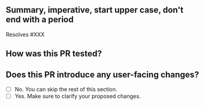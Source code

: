 <!--
Thank you for contributing to Venice. Please make sure the PR follows certain guidelines.

Add a list of affected components in the PR title in the following format:
[component1]...[componentN] Concise commit message

Valid component tags are: [da-vinci], [server], [controller],
[router], [samza], [h2v], [fast-client], [thin-client],
[admin-tool], [test]

Example title: [server][da-vinci] Use dedicated thread to persist data to storage engine
-->

## Summary, imperative, start upper case, don't end with a period
<!--
Describe
- What changes to make and why you are making these changes.
- How are you going to achieve your goal.
- Describe what testings you have done, for example, performance testing etc.

If this PR resolves an issue be sure to include "Resolves #XXX" to correctly link and close the issue upon merge.
-->

Resolves #XXX

## How was this PR tested?
<!--
If you're unsure about what to test, where to add tests, or how to run tests, please feel free to ask. We'd be happy to help.
-->

## Does this PR introduce any user-facing changes?
<!--
If yes, please clarify the previous behavior and the change this PR proposes - provide the console output, description and/or an example to show the behavior difference if possible.
If no, choose 'No'.
-->
- [ ] No. You can skip the rest of this section.
- [ ] Yes. Make sure to clarify your proposed changes.